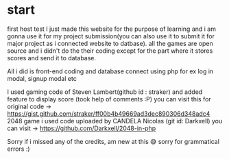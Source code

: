 # start
first host test
I just made this website for the purpose of learning and i am gonna use it for my project submission(you can also use it to submit it for major project as i connected website to datbase).
all the games are open source and i didn't do the their coding except for the part where it stores scores and send it to database. 

All i did is front-end coding and database connect using php for ex log in modal, signup modal etc

I used gaming code of Steven Lambert(github id : straker) and added feature to display score (took help of comments :P) 
you can visit this for original code ->
https://gist.github.com/straker/ff00b4b49669ad3dec890306d348adc4 
2048 game 
i used code uploaded by CANDELA Nicolas (git id: Darkxell)
you can visit ->
https://github.com/Darkxell/2048-in-php


Sorry if i missed any of the credits, am new at this 😅
sorry for grammatical errors :)
